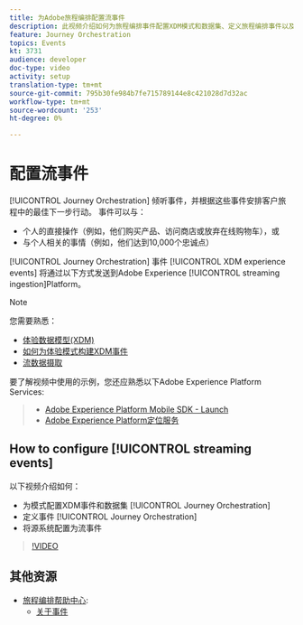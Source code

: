 ```yaml
---
title: 为Adobe旅程编排配置流事件
description: 此视频介绍如何为旅程编排事件配置XDM模式和数据集、定义旅程编排事件以及配置源系统以流式事件
feature: Journey Orchestration
topics: Events
kt: 3731
audience: developer
doc-type: video
activity: setup
translation-type: tm+mt
source-git-commit: 795b30fe984b7fe715789144e8c421028d7d32ac
workflow-type: tm+mt
source-wordcount: '253'
ht-degree: 0%

---
```



# 配置流事件

[!UICONTROL Journey Orchestration] 倾听事件，并根据这些事件安排客户旅程中的最佳下一步行动。 事件可以与：

* 个人的直接操作（例如，他们购买产品、访问商店或放弃在线购物车），或
* 与个人相关的事情（例如，他们达到10,000个忠诚点）

[!UICONTROL Journey Orchestration] 事件 [!UICONTROL XDM experience events] 将通过以下方式发送到Adobe Experience [!UICONTROL streaming ingestion]Platform。

>[!NOTE]
>您需要熟悉：
>
>* [体验数据模型(XDM)](https://docs.adobe.com/content/help/en/platform-learn/tutorials/schemas/understanding-the-xdm-system-and-experience-data-model.html)
>* [如何为体验模式构建XDM事件](https://docs.adobe.com/content/help/en/platform-learn/tutorials/schemas/create-your-first-schema-with-out-of-the-box-components.html)
>* [流数据摄取](https://docs.adobe.com/content/help/en/platform-learn/tutorials/data-ingestion/understanding-streaming-ingestion.html)
>
>
要了解视频中使用的示例，您还应熟悉以下Adobe Experience Platform Services:
>
>* [Adobe Experience Platform Mobile SDK - Launch](https://docs.adobe.com/content/help/en/core-services-learn/tutorials/launch-mobile/understanding-the-mobile-sdks.html)
>* [Adobe Experience Platform定位服务](https://docs.adobe.com/content/help/en/places/using/home.html)
>



## How to configure [!UICONTROL streaming events]

以下视频介绍如何：

* 为模式配置XDM事件和数据集 [!UICONTROL Journey Orchestration]
* 定义事件 [!UICONTROL Journey Orchestration]
* 将源系统配置为流事件

>[!VIDEO](https://video.tv.adobe.com/v/29338?quality=12)

## 其他资源

* [旅程编排帮助中心](https://docs.adobe.com/content/help/en/journeys/using/journey-orchestration-home.html):
   * [关于事件](https://docs.adobe.com/content/help/en/journeys/using/events-journeys/about-events.html)
